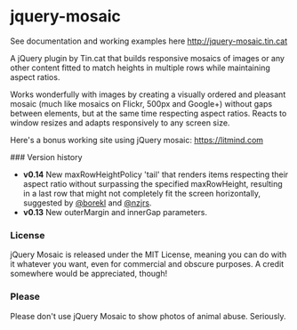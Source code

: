 # jquery-mosaic
See documentation and working examples here http://jquery-mosaic.tin.cat

A jQuery plugin by Tin.cat that builds responsive mosaics of images or any other content fitted to match heights in multiple rows while maintaining aspect ratios.

Works wonderfully with images by creating a visually ordered and pleasant mosaic (much like mosaics on Flickr, 500px and Google+) without gaps between elements, but at the same time respecting aspect ratios. Reacts to window resizes and adapts responsively to any screen size.

Here's a bonus working site using jQuery mosaic: https://litmind.com

### Version history
* **v0.14** New maxRowHeightPolicy 'tail' that renders items respecting their aspect ratio without surpassing the specified maxRowHeight, resulting in a last row that might not completely fit the screen horizontally, suggested by [@borekl](https://github.com/borekl) and [@nzjrs](https://github.com/nzjrs).
* **v0.13** New outerMargin and innerGap parameters.

### License
jQuery Mosaic is released under the MIT License, meaning you can do with it whatever you want, even for commercial and obscure purposes. A credit somewhere would be appreciated, though!

### Please
Please don't use jQuery Mosaic to show photos of animal abuse. Seriously.
